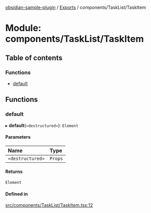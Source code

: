[obsidian-sample-plugin](../README.md) / [Exports](../modules.md) / components/TaskList/TaskItem

# Module: components/TaskList/TaskItem

## Table of contents

### Functions

- [default](components_TaskList_TaskItem.md#default)

## Functions

### default

▸ **default**(`«destructured»`): `Element`

#### Parameters

| Name | Type |
| :------ | :------ |
| `«destructured»` | `Props` |

#### Returns

`Element`

#### Defined in

[src/components/TaskList/TaskItem.tsx:12](https://github.com/dromse/personal-grind-manager/blob/781019d/src/components/TaskList/TaskItem.tsx#L12)
